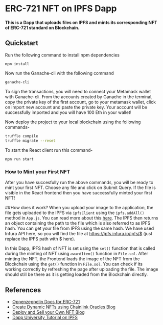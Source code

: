 # ERC-721 NFT on IPFS Dapp

#### This is a Dapp that uploads files on IPFS and mints its corresponding NFT of ERC-721 standard on Blockchain. 


## Quickstart
Run the following command to install npm dependencies
```bash
npm install
```  

Now run the Ganache-cli with the following command
```bash
ganache-cli
```
To sign the transactions, you will need to connect your Metamask wallet with Ganache-cli. From the accounts created by Ganache in the terminal, copy the private key of the first account, go to your metamask wallet, click on import new account and paste the private key. Your account will be successfully imported and you will have 100 Eth in your wallet!

Now deploy the project to your local blockchain using the following commands-
```bash
truffle compile
truffle migrate --reset
```

To start the React client run this command-
```bash
npm run start
``` 

### How to Mint your First NFT
After you have succesfully run the above commands, you will be ready to mint your first NFT. Choose any file and click on Submit Query. If the file is visible in the React frontend then you have successfully minted your first NFT!

##How does it work?
When you upload your image to the application, the file gets uploaded to the IPFS via `ipfsClient` using the `ipfs.addAll()` method in `App.js`. You can read more about this [here](https://github.com/ipfs/js-ipfs/blob/master/docs/core-api/FILES.md). The IPFS then returns an object containing the path to the file which is also referred to as IPFS hash. You can get your file from IPFS using the same hash. We have used Infura API here, so you will find the file at https://ipfs.infura.io/ipfs/$ (just replace the IPFS path with $ here).

In this Dapp, IPFS hash of NFT is set using the `set()` function that is called during the minting of NFT using `awardItem()` function in `File.sol`. After minting the NFT, the Frontend loads the image of the NFT from the Blockchain using the `get()` function in `File.sol`. You can check if its working correctly by refreshing the page after uploading the file. The image should still be there as it is getting loaded from the Blockchain directly.      

## References 
 - [Oppenzeppelin Docs for ERC-721](https://docs.openzeppelin.com/contracts/4.x/erc721) 
 - [Create Dynamic NFTs using Chainlink Oracles Blog](https://blog.chain.link/create-dynamic-nfts-using-chainlink-oracles)
 - [Deploy and Sell your Own NFT Blog](https://blog.chain.link/build-deploy-and-sell-your-own-dynamic-nft/)
 - [Dapp University Tutorial on IPFS](https://www.youtube.com/watch?v=pTZVoqBUjvI)
 
